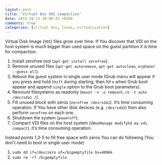 ```yaml
---
layout: post
title: "Virtual Box VDI compaction"
date: 2015-10-13 10:00:43 +0200
comments: true
categories: [virtual box, linux, virtualization]
---
```


Virtual Disk Image (``VDI``) files grow over time. If You discover that VDI on the host system is much bigger than used space on the guest partition it is time for compaction.

1. Install zerofree tool (``apt-get install zerofree``).
2. Remove unused files (``apt-get autoremove``, ``apt-get autoclean``, ``orphaner --guess-all``).
3. Reboot the guest system in single user mode (Grub menu will appear if you press and hold ``Shift`` during starting, 
then hit ``e`` when Grub boot appear and append ``single`` option to the Grub boot parameters).
4. Remount filesystems as readonly (``mount -n -o remount,ro -t auto /dev/sda1 /``).
5. Fill unused block with zeros (``zerofree /dev/sda1``). It’s time consuming operation. If You have other disk devices (e.g. `/dev/sda5`) then also perform ``zerofree`` on each one.
6. Shutdown the system (``poweroff``).
7. Compact VDI files on the host system (``VBoxManage modifyhd my.vdi compact``). It’s time consuming operation. 

Instead points 1,3-5 to fill free space with zeros You can do following (You don't need to boot in single user mode)

1. ``sudo dd if=/dev/zero of=/bigemptyfile bs=4096k``
2. ``sudo rm -rf /bigemptyfile``
